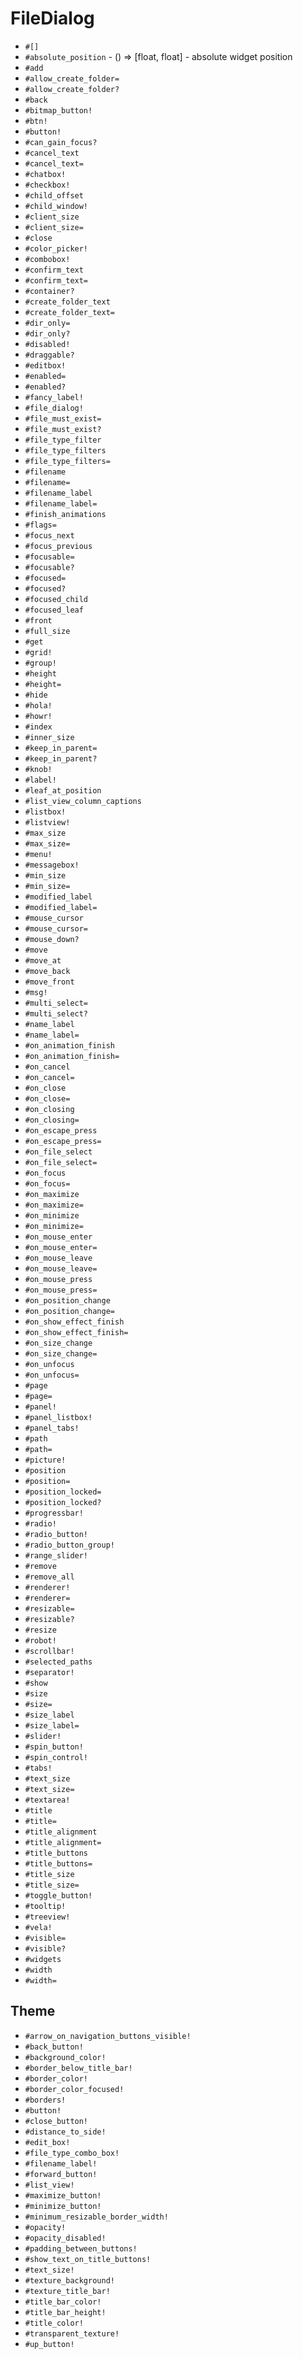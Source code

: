 FileDialog
===
- `#[]`
- `#absolute_position` - () => [float, float] - absolute widget position
- `#add`
- `#allow_create_folder=`
- `#allow_create_folder?`
- `#back`
- `#bitmap_button!`
- `#btn!`
- `#button!`
- `#can_gain_focus?`
- `#cancel_text`
- `#cancel_text=`
- `#chatbox!`
- `#checkbox!`
- `#child_offset`
- `#child_window!`
- `#client_size`
- `#client_size=`
- `#close`
- `#color_picker!`
- `#combobox!`
- `#confirm_text`
- `#confirm_text=`
- `#container?`
- `#create_folder_text`
- `#create_folder_text=`
- `#dir_only=`
- `#dir_only?`
- `#disabled!`
- `#draggable?`
- `#editbox!`
- `#enabled=`
- `#enabled?`
- `#fancy_label!`
- `#file_dialog!`
- `#file_must_exist=`
- `#file_must_exist?`
- `#file_type_filter`
- `#file_type_filters`
- `#file_type_filters=`
- `#filename`
- `#filename=`
- `#filename_label`
- `#filename_label=`
- `#finish_animations`
- `#flags=`
- `#focus_next`
- `#focus_previous`
- `#focusable=`
- `#focusable?`
- `#focused=`
- `#focused?`
- `#focused_child`
- `#focused_leaf`
- `#front`
- `#full_size`
- `#get`
- `#grid!`
- `#group!`
- `#height`
- `#height=`
- `#hide`
- `#hola!`
- `#howr!`
- `#index`
- `#inner_size`
- `#keep_in_parent=`
- `#keep_in_parent?`
- `#knob!`
- `#label!`
- `#leaf_at_position`
- `#list_view_column_captions`
- `#listbox!`
- `#listview!`
- `#max_size`
- `#max_size=`
- `#menu!`
- `#messagebox!`
- `#min_size`
- `#min_size=`
- `#modified_label`
- `#modified_label=`
- `#mouse_cursor`
- `#mouse_cursor=`
- `#mouse_down?`
- `#move`
- `#move_at`
- `#move_back`
- `#move_front`
- `#msg!`
- `#multi_select=`
- `#multi_select?`
- `#name_label`
- `#name_label=`
- `#on_animation_finish`
- `#on_animation_finish=`
- `#on_cancel`
- `#on_cancel=`
- `#on_close`
- `#on_close=`
- `#on_closing`
- `#on_closing=`
- `#on_escape_press`
- `#on_escape_press=`
- `#on_file_select`
- `#on_file_select=`
- `#on_focus`
- `#on_focus=`
- `#on_maximize`
- `#on_maximize=`
- `#on_minimize`
- `#on_minimize=`
- `#on_mouse_enter`
- `#on_mouse_enter=`
- `#on_mouse_leave`
- `#on_mouse_leave=`
- `#on_mouse_press`
- `#on_mouse_press=`
- `#on_position_change`
- `#on_position_change=`
- `#on_show_effect_finish`
- `#on_show_effect_finish=`
- `#on_size_change`
- `#on_size_change=`
- `#on_unfocus`
- `#on_unfocus=`
- `#page`
- `#page=`
- `#panel!`
- `#panel_listbox!`
- `#panel_tabs!`
- `#path`
- `#path=`
- `#picture!`
- `#position`
- `#position=`
- `#position_locked=`
- `#position_locked?`
- `#progressbar!`
- `#radio!`
- `#radio_button!`
- `#radio_button_group!`
- `#range_slider!`
- `#remove`
- `#remove_all`
- `#renderer!`
- `#renderer=`
- `#resizable=`
- `#resizable?`
- `#resize`
- `#robot!`
- `#scrollbar!`
- `#selected_paths`
- `#separator!`
- `#show`
- `#size`
- `#size=`
- `#size_label`
- `#size_label=`
- `#slider!`
- `#spin_button!`
- `#spin_control!`
- `#tabs!`
- `#text_size`
- `#text_size=`
- `#textarea!`
- `#title`
- `#title=`
- `#title_alignment`
- `#title_alignment=`
- `#title_buttons`
- `#title_buttons=`
- `#title_size`
- `#title_size=`
- `#toggle_button!`
- `#tooltip!`
- `#treeview!`
- `#vela!`
- `#visible=`
- `#visible?`
- `#widgets`
- `#width`
- `#width=`
## Theme
- `#arrow_on_navigation_buttons_visible!`
- `#back_button!`
- `#background_color!`
- `#border_below_title_bar!`
- `#border_color!`
- `#border_color_focused!`
- `#borders!`
- `#button!`
- `#close_button!`
- `#distance_to_side!`
- `#edit_box!`
- `#file_type_combo_box!`
- `#filename_label!`
- `#forward_button!`
- `#list_view!`
- `#maximize_button!`
- `#minimize_button!`
- `#minimum_resizable_border_width!`
- `#opacity!`
- `#opacity_disabled!`
- `#padding_between_buttons!`
- `#show_text_on_title_buttons!`
- `#text_size!`
- `#texture_background!`
- `#texture_title_bar!`
- `#title_bar_color!`
- `#title_bar_height!`
- `#title_color!`
- `#transparent_texture!`
- `#up_button!`
